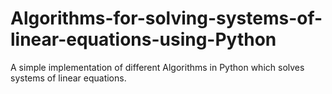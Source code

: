 # Algorithms-for-solving-systems-of-linear-equations-using-Python
A simple implementation of different Algorithms in Python which solves systems of linear equations.
